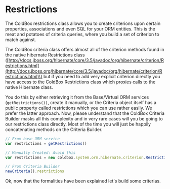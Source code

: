 # Restrictions

The ColdBox restrictions class allows you to create criterions upon certain properties, associations and even SQL for your ORM entities. This is the meat and potatoes of criteria queries, where you build a set of criterion to match against. 

The ColdBox criteria class offers almost all of the criterion methods found in the native hibernate Restrictions class \([http://docs.jboss.org/hibernate/core/3.5/javadoc/org/hibernate/criterion/Restrictions.html](http://docs.jboss.org/hibernate/core/3.5/javadoc/org/hibernate/criterion/Restrictions.html)\) but if you need to add very explicit criterion directly you have access to the ColdBox Restrictions class which proxies calls to the native Hibernate class. 

You do this by either retrieving it from the Base/Virtual ORM services \(`getRestrictions())`, create it manually, or the Criteria object itself has a public property called restrictions which you can use rather easily. We prefer the latter approach. Now, please understand that the ColdBox Criteria Builder masks all this complexity and in very rare cases will you be going to our restrictions class directly. Most of the time you will just be happily concatenating methods on the Criteria Builder.

```javascript
// From base ORM service
var restrictions = getRestrictions()

// Manually Created: Avoid this
var restrictions = new coldbox.system.orm.hibernate.criterion.Restrictions();

// From Criteria Builder
newCriteria().restrictions
```

Ok, now that the formalities have been explained let's build some criterias.

